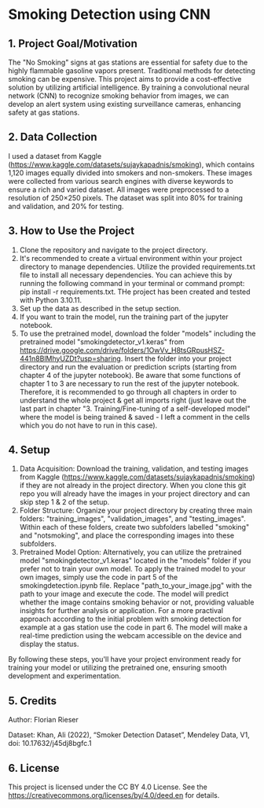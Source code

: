 # Smoking Detection using CNN

## 1. Project Goal/Motivation
The "No Smoking" signs at gas stations are essential for safety due to the highly flammable gasoline vapors present. Traditional methods for detecting smoking can be expensive. This project aims to provide a cost-effective solution by utilizing artificial intelligence. By training a convolutional neural network (CNN) to recognize smoking behavior from images, we can develop an alert system using existing surveillance cameras, enhancing safety at gas stations.

## 2. Data Collection
I used a dataset from Kaggle (https://www.kaggle.com/datasets/sujaykapadnis/smoking), which contains 1,120 images equally divided into smokers and non-smokers. These images were collected from various search engines with diverse keywords to ensure a rich and varied dataset. All images were preprocessed to a resolution of 250×250 pixels. The dataset was split into 80% for training and validation, and 20% for testing.

## 3. How to Use the Project
1. Clone the repository and navigate to the project directory.
4. It's recommended to create a virtual environment within your project directory to manage dependencies. Utilize the provided requirements.txt file to install all necessary dependencies. You can achieve this by running the following command in your terminal or command prompt: pip install -r requirements.txt. THe project has been created and tested with Python 3.10.11.
2. Set up the data as described in the setup section.
3. If you want to train the model, run the training part of the jupyter notebook.
4. To use the pretrained model, download the folder "models" including the pretrained model "smokingdetector_v1.keras" from https://drive.google.com/drive/folders/1OwVv_H8tsGRpusHSZ-441n8BlMhyUZDt?usp=sharing. Insert the folder into your project directory and run the evaluation or prediction scripts (starting from chapter 4 of the jupyter notebook). Be aware that some functions of chapter 1 to 3 are necessary to run the rest of the jupyter notebook. Therefore, it is recommended to go through all chapters in order to understand the whole project & get all imports right (just leave out the last part in chapter "3. Training/Fine-tuning of a self-developed model" where the model is being trained & saved - I left a comment in the cells which you do not have to run in this case).

## 4. Setup
1. Data Acquisition: Download the training, validation, and testing images from Kaggle (https://www.kaggle.com/datasets/sujaykapadnis/smoking) if they are not already in the project directory. When you clone this git repo you will already have the images in your project directory and can skip step 1 & 2 of the setup. 
2. Folder Structure: Organize your project directory by creating three main folders: "training_images", "validation_images", and "testing_images". Within each of these folders, create two subfolders labelled "smoking" and "notsmoking", and place the corresponding images into these subfolders.
3. Pretrained Model Option: Alternatively, you can utilize the pretrained model "smokingdetector_v1.keras" located in the "models" folder if you prefer not to train your own model. To apply the trained model to your own images, simply use the code in part 5 of the smokingdetection.ipynb file. Replace "path_to_your_image.jpg" with the path to your image and execute the code. The model will predict whether the image contains smoking behavior or not, providing valuable insights for further analysis or application. For a more practival approach according to the initial problem with smoking detection for example at a gas station use the code in part 6. The model will make a real-time prediction using the webcam accessible on the device and display the status. 

By following these steps, you'll have your project environment ready for training your model or utilizing the pretrained one, ensuring smooth development and experimentation. 

## 5. Credits
Author: Florian Rieser

Dataset: Khan, Ali (2022), “Smoker Detection Dataset”, Mendeley Data, V1, doi: 10.17632/j45dj8bgfc.1

## 6. License
This project is licensed under the CC BY 4.0 License. See the https://creativecommons.org/licenses/by/4.0/deed.en for details.



